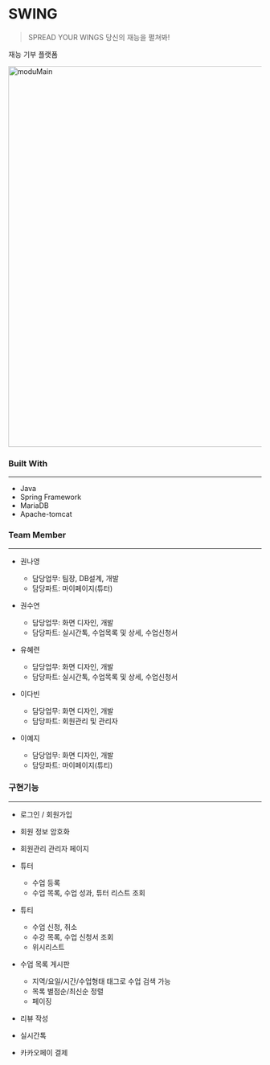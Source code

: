 # SWING

> SPREAD YOUR WINGS 당신의 재능을 펼쳐봐!

재능 기부 플랫폼

<img width="758" alt="moduMain" src="https://user-images.githubusercontent.com/79051126/107883342-da363b80-6f31-11eb-9ac1-76508d9e069c.PNG">


### Built With

------

* Java
* Spring Framework
* MariaDB
* Apache-tomcat

### Team Member

------

* 권나영
  * 담당업무: 팀장, DB설계, 개발
  * 담당파트: 마이페이지(튜터)

* 권수연
  * 담당업무: 화면 디자인, 개발
  * 담당파트: 실시간톡, 수업목록 및 상세, 수업신청서
* 유혜련
  * 담당업무: 화면 디자인, 개발
  * 담당파트: 실시간톡, 수업목록 및 상세, 수업신청서 

* 이다빈
  * 담당업무: 화면 디자인, 개발
  * 담당파트: 회원관리 및 관리자
* 이예지
  * 담당업무: 화면 디자인, 개발
  * 담당파트: 마이페이지(튜티) 

### 구현기능

------

* 로그인 / 회원가입

* 회원 정보 암호화

* 회원관리 관리자 페이지

* 튜터

  - 수업 등록
  - 수업 목록, 수업 성과, 튜터 리스트 조회

* 튜티

  - 수업 신청, 취소
  - 수강 목록, 수업 신청서 조회
  - 위시리스트

* 수업 목록 게시판

  * 지역/요일/시간/수업형태 태그로 수업 검색 가능
  * 목록 별점순/최신순 정렬
  * 페이징

* 리뷰 작성

* 실시간톡

* 카카오페이 결제

  

  
